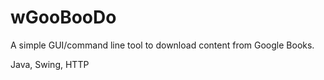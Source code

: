 # wGooBooDo
A simple GUI/command line tool to download content from Google Books.

Java, Swing, HTTP
